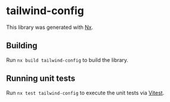 # tailwind-config

This library was generated with [Nx](https://nx.dev).

## Building

Run `nx build tailwind-config` to build the library.

## Running unit tests

Run `nx test tailwind-config` to execute the unit tests via [Vitest](https://vitest.dev/).
